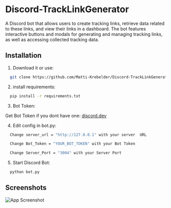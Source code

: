 
# Discord-TrackLinkGenerator

A Discord bot that allows users to create tracking links, retrieve data related to these links, and view their links in a dashboard. The bot features interactive buttons and modals for generating and managing tracking links, as well as accessing collected tracking data.



## Installation

1. Download it or use:

```bash
  git clone https://github.com/Matti-Krebelder/Discord-TrackLinkGenerator.git
```

2. install requirements:

```bash
  pip install -r requirements.txt
```
3. Bot Token:

Get Bot Token if you dont have one: [discord.dev](http://discord.dev)


4. Edit config in bot.py:

 
```bash
  Change server_url = "http://127.0.0.1" with your server  URL
```
```bash
  Change Bot_Token = "YOUR_BOT_TOKEN" with your Bot Token
```
```bash
  Change Server_Port = "3004" with your Server Port
```


5. Start Discord Bot:

```bash
  python bot.py
```




## Screenshots

![App Screenshot](http://skynethub.net/bot1.png)

